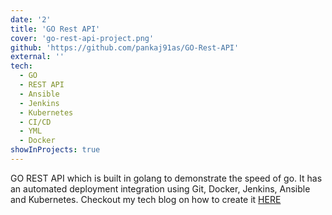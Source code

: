 ```yaml
---
date: '2'
title: 'GO Rest API'
cover: 'go-rest-api-project.png'
github: 'https://github.com/pankaj91as/GO-Rest-API'
external: ''
tech:
  - GO
  - REST API
  - Ansible
  - Jenkins
  - Kubernetes
  - CI/CD
  - YML
  - Docker
showInProjects: true
---
```


GO REST API which is built in golang to demonstrate the speed of go. It has an automated deployment integration using Git, Docker, Jenkins, Ansible and Kubernetes. Checkout my tech blog on how to create it [HERE](https://www.sharinginfo.in/)
